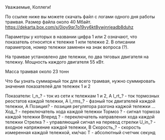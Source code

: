 Уважаемые, Коллеги!
 
По ссылке ниже вы можете скачать файл с логами одного дня работы трамвая. Размер файла около 40 Мбайт.
https://dekarta.box.com/s/0ioy9qr7o19vy6kt8ywjnrjeadb8duhz
 
Параметры у которых в названии цифра 1 или 2 означают, что показатель относится к тележке 1 или тележке 2. В описании параметров, номер тележки заменен на знак вопроса (?).

На трамвае установлено две тележки, по два тяговых двигателя на тележку. Мощность каждого двигателя 55 кВт.

Масса трамвая около 23 тонн

Что бы узнать суммарный ток для всего трамвая, нужно суммировать значения показателей для тележек 1 и 2

Показатели:
I_n_? - ток из сети к тележкам 1 и 2, А
I_rt_? - ток тормозных реостатов каждой тележки, А
I_rms_? - фазный ток двигателей каждой тележки, А
Позиция? - позиция регулятора разгона каджой тележки
...
Ход_? - переключатель хода каждой тележки
Тормоз ? - сигнал тормоза каждой тележки
Вперед ? - переключатель направления хода каждой тележки
Стрелка ? - управляющий сигнал на перевод стрелки
U_in_? - входное напряжение каждой тележки, В
Скорость_? - скорость измеренная каждой тележкой, км/час
T - абсолютный счетчик секунд
